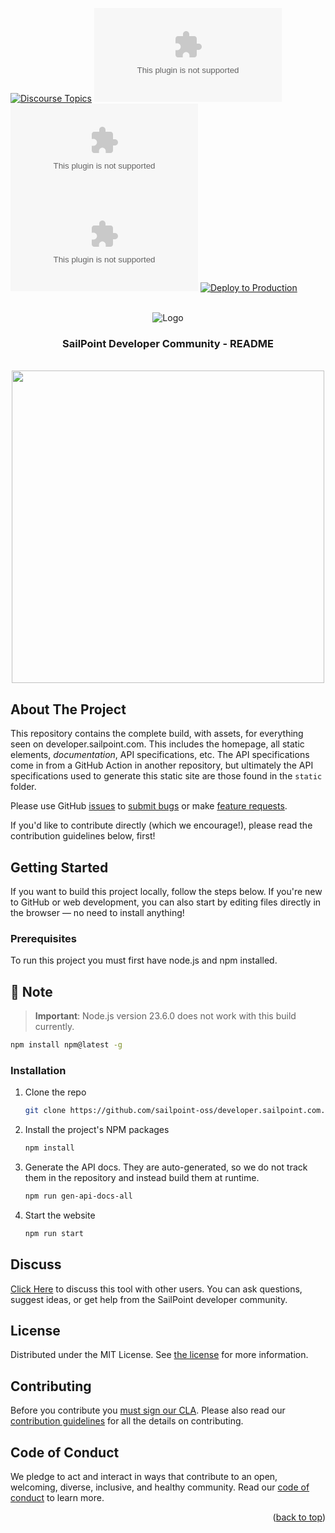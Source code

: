 <a id="readme-top"></a>

[![Discourse Topics][discourse-shield]][discourse-url] ![Issues][issues-shield] ![Latest Releases][release-shield] ![Contributor Shield][contributor-shield] [![Deploy to Production](https://github.com/sailpoint-oss/developer.sailpoint.com/actions/workflows/build-and-deploy-prod-gh-pages.yml/badge.svg)](https://github.com/sailpoint-oss/developer.sailpoint.com/actions/workflows/build-and-deploy-prod-gh-pages.yml)

[discourse-shield]: https://img.shields.io/discourse/topics?label=Discuss%20This%20Tool&server=https%3A%2F%2Fdeveloper.sailpoint.com%2Fdiscuss
[discourse-url]: https://developer.sailpoint.com/discuss/
[issues-shield]: https://img.shields.io/github/issues/sailpoint-oss/developer.sailpoint.com?label=Issues
[release-shield]: https://img.shields.io/github/v/release/sailpoint-oss/developer.sailpoint.com?label=Current%20Release
[contributor-shield]: https://img.shields.io/github/contributors/sailpoint-oss/developer.sailpoint.com?label=Contributors

<!-- PROJECT LOGO -->
<br />
<div align="center">
    <img src="./static/img/SailPoint-Developer-Community-Lockup.png" alt="Logo">

  <h3 align="center">SailPoint Developer Community - README</h3>
  <br/>
<div align="center">
<img src="./static/img/screenshot.png" width="500" height="" style="text-align:center">
</div>
</div>
 
<!-- ABOUT THE PROJECT -->

## About The Project

This repository contains the complete build, with assets, for everything seen on developer.sailpoint.com. This includes the homepage, all static elements, _documentation_, API specifications, etc. The API specifications come in from a GitHub Action in another repository, but ultimately the API specifications used to generate this static site are those found in the `static` folder.

Please use GitHub [issues](https://github.com/sailpoint-oss/developer.sailpoint.com/issues) to [submit bugs](https://github.com/sailpoint-oss/developer.sailpoint.com/issues/new?assignees=&labels=&template=bug-report.md&title=%5BBug%5D+Your+Bug+Report+Here) or make [feature requests](https://github.com/sailpoint-oss/developer.sailpoint.com/issues/new?assignees=&labels=&template=feature-request.md&title=%5BFeature%5D+Your+Feature+Request+Here).

If you'd like to contribute directly (which we encourage!), please read the contribution guidelines below, first!

<!-- GETTING STARTED -->

## Getting Started

If you want to build this project locally, follow the steps below.
If you're new to GitHub or web development, you can also start by editing files directly in the browser — no need to install anything!


### Prerequisites

To run this project you must first have node.js and npm installed.

## 📌 Note

> **Important**: Node.js version 23.6.0 does not work with this build currently. 

```sh
npm install npm@latest -g
```

### Installation

1. Clone the repo

   ```bash
   git clone https://github.com/sailpoint-oss/developer.sailpoint.com.git
   ```

2. Install the project's NPM packages

   ```bash
   npm install
   ```

3. Generate the API docs. They are auto-generated, so we do not track them in the repository and instead build them at runtime.

   ```bash
   npm run gen-api-docs-all
   ```

4. Start the website
   ```bash
   npm run start
   ```

## Discuss

[Click Here](https://developer.sailpoint.com/discuss) to discuss this tool with other users.
You can ask questions, suggest ideas, or get help from the SailPoint developer community.

<!-- LICENSE -->

## License

Distributed under the MIT License. See [the license](./LICENSE) for more information.

<!-- CONTRIBUTING -->

## Contributing

Before you contribute you [must sign our CLA](https://cla-assistant.io/sailpoint-oss/developer.sailpoint.com). Please also read our [contribution guidelines](./CONTRIBUTING.md) for all the details on contributing.

<!-- CODE OF CONDUCT -->

## Code of Conduct

We pledge to act and interact in ways that contribute to an open, welcoming, diverse, inclusive, and healthy community. Read our [code of conduct](./CODE_OF_CONDUCT.md) to learn more.

<p align="right">(<a href="#readme-top">back to top</a>)</p>
